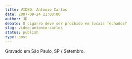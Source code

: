 ```yaml
---
title: VÍDEO: Antonio Carlos
date: 2007-09-24 21:00:00
author: JD
debate: O cigarro deve ser proibido em locais fechados?
slug: video-antonio-carlos
status: publish 
type: post
---
```



Gravado em São Paulo, SP / Setembro.



